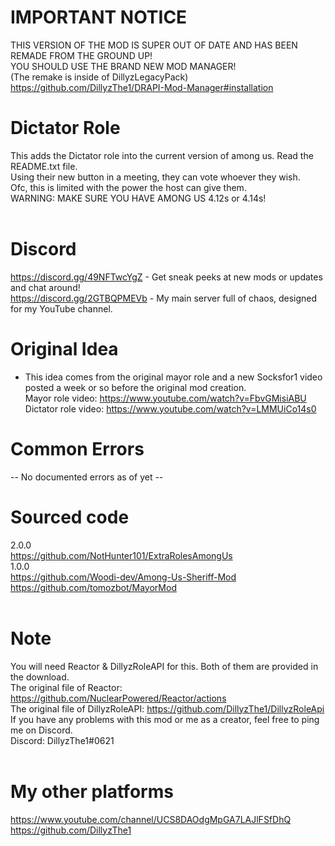 # IMPORTANT NOTICE
THIS VERSION OF THE MOD IS SUPER OUT OF DATE AND HAS BEEN REMADE FROM THE GROUND UP!<br>
YOU SHOULD USE THE BRAND NEW MOD MANAGER!<br>
(The remake is inside of DillyzLegacyPack)<br>
https://github.com/DillyzThe1/DRAPI-Mod-Manager#installation

# Dictator Role
This adds the Dictator role into the current version of among us. Read the README.txt file.<br/>
Using their new button in a meeting, they can vote whoever they wish.<br/>
Ofc, this is limited with the power the host can give them.<br/>
WARNING: MAKE SURE YOU HAVE AMONG US 4.12s or 4.14s!<br/>
<br/>
# Discord
https://discord.gg/49NFTwcYgZ - Get sneak peeks at new mods or updates and chat around!<br/>
https://discord.gg/2GTBQPMEVb - My main server full of chaos, designed for my YouTube channel.<br/>

# Original Idea
- This idea comes from the original mayor role and a new Socksfor1 video posted a week or so before the original mod creation.<br/>
Mayor role video: https://www.youtube.com/watch?v=FbvGMisiABU<br/>
Dictator role video: https://www.youtube.com/watch?v=LMMUiCo14s0<br/>

# Common Errors
-- No documented errors as of yet --<br/>

# Sourced code
2.0.0<br/>
https://github.com/NotHunter101/ExtraRolesAmongUs<br/>
1.0.0<br/>
https://github.com/Woodi-dev/Among-Us-Sheriff-Mod<br/>
https://github.com/tomozbot/MayorMod<br/>
<br/>
# Note
You will need Reactor & DillyzRoleAPI for this. Both of them are provided in the download.<br/>
The original file of Reactor: https://github.com/NuclearPowered/Reactor/actions<br/>
The original file of DillyzRoleAPI: https://github.com/DillyzThe1/DillyzRoleApi<br/>
If you have any problems with this mod or me as a creator, feel free to ping me on Discord.<br/>
Discord: DillyzThe1#0621<br/>
<br/>
# My other platforms
https://www.youtube.com/channel/UCS8DAOdgMpGA7LAJlFSfDhQ<br/>
https://github.com/DillyzThe1<br/>
